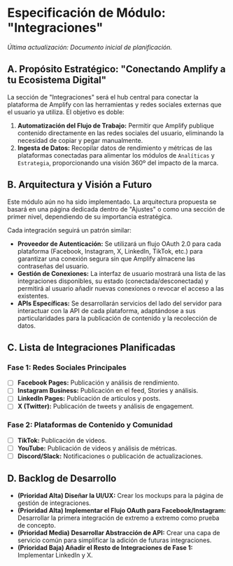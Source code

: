 # Especificación de Módulo: "Integraciones"

*Última actualización: Documento inicial de planificación.*

## A. Propósito Estratégico: "Conectando Amplify a tu Ecosistema Digital"

La sección de "Integraciones" será el hub central para conectar la plataforma de Amplify con las herramientas y redes sociales externas que el usuario ya utiliza. El objetivo es doble:

1.  **Automatización del Flujo de Trabajo:** Permitir que Amplify publique contenido directamente en las redes sociales del usuario, eliminando la necesidad de copiar y pegar manualmente.
2.  **Ingesta de Datos:** Recopilar datos de rendimiento y métricas de las plataformas conectadas para alimentar los módulos de `Analíticas` y `Estrategia`, proporcionando una visión 360º del impacto de la marca.

## B. Arquitectura y Visión a Futuro

Este módulo aún no ha sido implementado. La arquitectura propuesta se basará en una página dedicada dentro de "Ajustes" o como una sección de primer nivel, dependiendo de su importancia estratégica.

Cada integración seguirá un patrón similar:
-   **Proveedor de Autenticación:** Se utilizará un flujo OAuth 2.0 para cada plataforma (Facebook, Instagram, X, LinkedIn, TikTok, etc.) para garantizar una conexión segura sin que Amplify almacene las contraseñas del usuario.
-   **Gestión de Conexiones:** La interfaz de usuario mostrará una lista de las integraciones disponibles, su estado (conectada/desconectada) y permitirá al usuario añadir nuevas conexiones o revocar el acceso a las existentes.
-   **APIs Específicas:** Se desarrollarán servicios del lado del servidor para interactuar con la API de cada plataforma, adaptándose a sus particularidades para la publicación de contenido y la recolección de datos.

## C. Lista de Integraciones Planificadas

### Fase 1: Redes Sociales Principales
-   [ ] **Facebook Pages:** Publicación y análisis de rendimiento.
-   [ ] **Instagram Business:** Publicación en el feed, Stories y análisis.
-   [ ] **LinkedIn Pages:** Publicación de artículos y posts.
-   [ ] **X (Twitter):** Publicación de tweets y análisis de engagement.

### Fase 2: Plataformas de Contenido y Comunidad
-   [ ] **TikTok:** Publicación de videos.
-   [ ] **YouTube:** Publicación de videos y análisis de métricas.
-   [ ] **Discord/Slack:** Notificaciones o publicación de actualizaciones.

## D. Backlog de Desarrollo

-   **(Prioridad Alta) Diseñar la UI/UX:** Crear los mockups para la página de gestión de integraciones.
-   **(Prioridad Alta) Implementar el Flujo OAuth para Facebook/Instagram:** Desarrollar la primera integración de extremo a extremo como prueba de concepto.
-   **(Prioridad Media) Desarrollar Abstracción de API:** Crear una capa de servicio común para simplificar la adición de futuras integraciones.
-   **(Prioridad Baja) Añadir el Resto de Integraciones de Fase 1:** Implementar LinkedIn y X. 